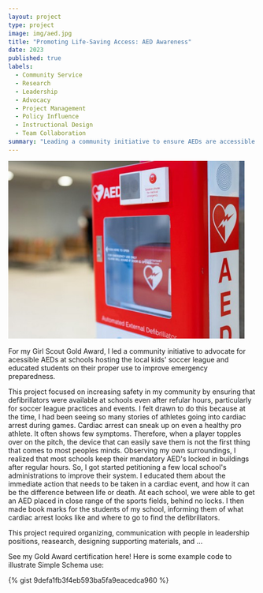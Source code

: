 ```yaml
---
layout: project
type: project
image: img/aed.jpg
title: "Promoting Life-Saving Access: AED Awareness"
date: 2023
published: true
labels:
  - Community Service
  - Research
  - Leadership
  - Advocacy
  - Project Management
  - Policy Influence
  - Instructional Design
  - Team Collaboration
summary: "Leading a community initiative to ensure AEDs are accessible for after school programs."
---
```


<img class="img-fluid" src="../img/aed.jpg">

For my Girl Scout Gold Award, I led a community initiative to advocate for acessible AEDs at schools hosting the local kids' soccer league and educated students on their proper use to improve emergency preparedness. 

This project focused on increasing safety in my community by ensuring that defibrillators were available at schools even after refular hours, particularly for soccer league practices and events. I felt drawn to do this because at the time, I had been seeing so many stories of athletes going into cardiac arrest during games. Cardiac arrest can sneak up on even a healthy pro athlete. It often shows few symptoms. Therefore, when a player topples over on the pitch, the device that can easily save them is not the first thing that comes to most peoples minds. Observing my own surroundings, I realized that most schools keep their mandatory AED's locked in buildings after regular hours. So, I got started petitioning a few local school's administrations to improve their system. I educated them about the immediate action that needs to be taken in a cardiac event, and how it can be the difference between life or death. At each school, we were able to get an AED placed in close range of the sports fields, behind no locks. I then made book marks for the students of my school, informing them of what cardiac arrest looks like and where to go to find the defibrillators.

This project required organizing, communication with people in leadership positions, reasearch, designing supporting materials, and ...

See my Gold Award certification here!
Here is some example code to illustrate Simple Schema use:

{% gist 9defa1fb3f4eb593ba5fa9eacedca960 %}
 
